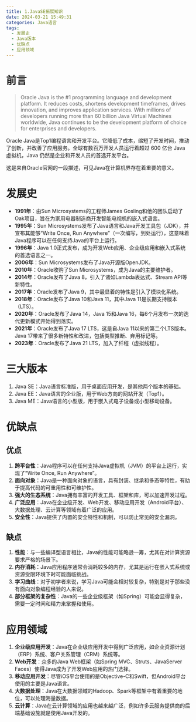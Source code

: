 ```yaml
---
title: 1.JavaSE拓展知识
date: 2024-03-21 15:49:31
categories: Java语言
tags: 
  - 发展史
  - Java版本
  - 优缺点
  - 应用领域
---
```


# 前言

> Oracle Java is the #1 programming language and development platform. It reduces costs, shortens development timeframes, drives innovation, and improves application services. With millions of developers running more than 60 billion Java Virtual Machines worldwide, Java continues to be the development platform of choice for enterprises and developers.

Oracle Java是Top1编程语言和开发平台。它降低了成本，缩短了开发时间，推动了创新，并改善了应用服务。全球有数百万开发人员运行着超过 600 亿台 Java 虚拟机，Java 仍然是企业和开发人员的首选开发平台。

这是来自Oracle官网的一段描述，可见Java在计算机界存在着重要的意义。

# 发展史

- **1991年**：由Sun Microsystems的工程师James Gosling和他的团队启动了Oak项目，旨在为家用电器制造商开发智能电视机的嵌入式语言。
- **1995年**：Sun Microsystems发布了Java语言和Java开发工具包（JDK），并宣布其能够“Write Once, Run Anywhere”（一次编写，到处运行），这意味着Java程序可以在任何支持Java的平台上运行。
- **1996年**：Java 1.0正式发布，成为开发Web应用、企业级应用和嵌入式系统的首选语言之一。
- **2006年**：Sun Microsystems发布了Java开源版OpenJDK。
- **2010年**：Oracle收购了Sun Microsystems，成为Java的主要维护者。
- **2014年**：Oracle发布了Java 8，引入了诸如Lambda表达式、Stream API等新特性。
- **2017年**：Oracle发布了Java 9，其中最显着的特性是引入了模块化系统。
- **2018年**：Oracle发布了Java 10和Java 11，其中Java 11是长期支持版本（LTS）。
- **2020年**：Oracle发布了Java 14，Java 15和Java 16，每6个月发布一次的迭代更新模式开始得到落实。
- **2021年**：Oracle发布了Java 17 LTS，这是自Java 11以来的第二个LTS版本。Java 17带来了很多新特性和改进，包括类型推断、弃用标记等。
- **2023年**：Oracle发布了Java 21 LTS，加入了纤程（虚拟线程）。

# 三大版本

1. Java SE：Java语言标准版，用于桌面应用开发，是其他两个版本的基础。
2. Java EE：Java语言的企业版，用于Web方向的网站开发（Top1）。
3. Java ME：Java语言的小型版，用于嵌入式电子设备或小型移动设备。

# 优缺点

## 优点

1. **跨平台性**：Java程序可以在任何支持Java虚拟机（JVM）的平台上运行，实现了“Write Once, Run Anywhere”。
2. **面向对象**：Java是一种面向对象的语言，具有封装、继承和多态等特性，有助于提高代码的可重用性和可维护性。
3. **强大的生态系统**：Java拥有丰富的开发工具、框架和库，可以加速开发过程。
4. **广泛应用**：Java在企业级开发、Web开发、移动应用开发（Android平台）、大数据处理、云计算等领域有着广泛的应用。
5. **安全性**：Java提供了内置的安全特性和机制，可以防止常见的安全漏洞。

## 缺点

1. **性能**：与一些编译型语言相比，Java的性能可能略逊一筹，尤其在对计算资源要求严格的场景下。
2. **内存消耗**：Java应用程序通常会消耗较多的内存，尤其是运行在嵌入式系统或资源受限环境下时可能面临挑战。
3. **学习曲线**：对于初学者来说，学习Java可能会相对较复杂，特别是对于那些没有面向对象编程经验的人来说。
4. **部分框架的复杂性**：Java的一些企业级框架（如Spring）可能会显得复杂，需要一定时间和精力来掌握和使用。

# 应用领域

1. **企业级应用开发**：Java在企业级应用开发中得到广泛应用，如企业资源计划（ERP）系统、客户关系管理（CRM）系统等。
2. **Web开发**：众多的Java Web框架（如Spring MVC、Struts、JavaServer Faces）使得Java成为了开发Web应用的热门选择。
3. **移动应用开发**：尽管iOS平台使用的是Objective-C和Swift，但Android平台使用的主要是Java语言。
4. **大数据处理**：Java在大数据领域的Hadoop、Spark等框架中有着重要的地位，可以处理海量数据。
5. **云计算**：Java在云计算领域的应用也越来越广泛，例如许多云服务提供商的后端基础设施就是使用Java开发的。
